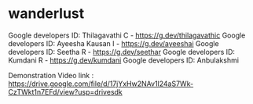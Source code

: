 # wanderlust
Google developers ID:
  Thilagavathi C - https://g.dev/thilagavathic
Google developers ID:
  Ayeesha Kausan I - https://g.dev/ayeeshai
Google developers ID:
  Seetha R - https://g.dev/seethar
Google developers ID:
  Kumdani R - https://g.dev/kumdani
Google developers ID:
  Anbulakshmi 

Demonstration Video link : https://drive.google.com/file/d/17jYxHw2NAv1l24aS7Wk-CzTWkt1n7EFd/view?usp=drivesdk

